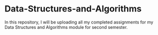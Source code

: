 # Data-Structures-and-Algorithms
In this repository, I will be uploading all my completed assignments for my Data Structures and Algorithms module for second semester.

